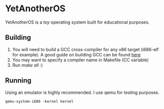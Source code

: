 # YetAnotherOS #
YetAnotherOS is a *toy* operating system built for educational purposes.

## Building ##
1. You will need to build a GCC cross-compiler for any x86 target (i686-elf for example). A good guide on building GCC can be found [here](http://wiki.osdev.org/GCC_Cross-Compiler)
2. You may want to specify a compiler name in Makefile (CC variable)
3. Run *make all* :)

## Running ##
Using an emulator is highly recommended. I use qemu for testing purposes.
```
qemu-system-i686 -kernel kernel
```
